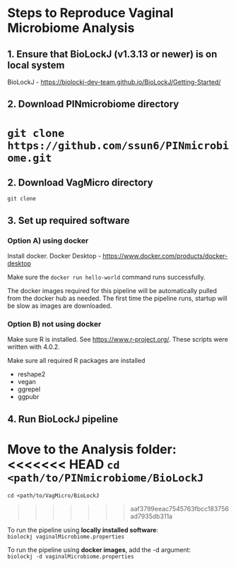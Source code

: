 # Steps to Reproduce Vaginal Microbiome Analysis

## 1. Ensure that BioLockJ (v1.3.13 or newer) is on local system
BioLockJ - https://biolockj-dev-team.github.io/BioLockJ/Getting-Started/

## 2. Download PINmicrobiome directory
`git clone https://github.com/ssun6/PINmicrobiome.git`
=======
## 2. Download VagMicro directory
`git clone `

## 3. Set up required software

### Option A) using docker

Install docker.
Docker Desktop - https://www.docker.com/products/docker-desktop

Make sure the ` docker run hello-world ` command runs successfully.

The docker images required for this pipeline will be automatically pulled from the docker hub as needed.  The first time the pipeline runs, startup will be slow as images are downloaded. 

### Option B) not using docker

Make sure R is installed.  See https://www.r-project.org/.  These scripts were written with 4.0.2.

Make sure all required R packages are installed                                

 * reshape2
 * vegan
 * ggrepel
 * ggpubr

## 4. Run BioLockJ pipeline

Move to the Analysis folder:            
<<<<<<< HEAD
`cd <path/to/PINmicrobiome/BioLockJ`
=======
`cd <path/to/VagMicro/BioLockJ`
>>>>>>> aaf3799eeac7545763fbcc183756ad7935db311a

To run the pipeline using **locally installed software**:                 
`biolockj vaginalMicrobiome.properties`

To run the pipeline using **docker images**, add the -d argument:                                    
`biolockj -d vaginalMicrobiome.properties`
